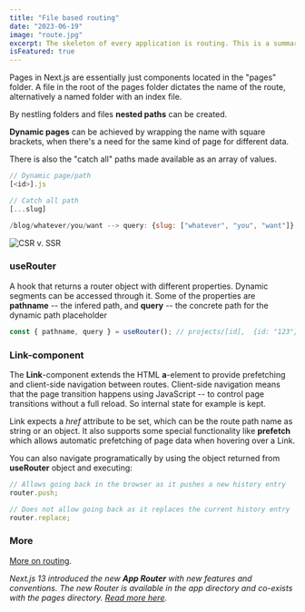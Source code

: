 ```yaml
---
title: "File based routing"
date: "2023-06-19"
image: "route.jpg"
excerpt: The skeleton of every application is routing. This is a summary of some of the fundamental concepts of routing in Next.js.
isFeatured: true
---
```


Pages in Next.js are essentially just components located in the "pages" folder. A file in the root of the pages folder dictates the name of the route, alternatively a named folder with an index file.

By nestling folders and files **nested paths** can be created.

**Dynamic pages** can be achieved by wrapping the name with square brackets, when there's a need for the same kind of page for different data.

There is also the "catch all" paths made available as an array of values.

```js
// Dynamic page/path
[<id>].js

// Catch all path
[...slug]

/blog/whatever/you/want --> query: {slug: ["whatever", "you", "want"]}

```

![CSR v. SSR](/images/posts/2/routing.png)

### **useRouter**

A hook that returns a router object with different properties. Dynamic segments can be accessed through it. Some of the properties are **pathname** -- the infered path, and **query** -- the concrete path for the dynamic path placeholder

```js
const { pathname, query } = useRouter(); // projects/[id],  {id: "123"}
```

### **Link-component**

The **Link**-component extends the HTML **a**-element to provide prefetching and client-side navigation between routes. Client-side navigation means that the page transition happens using JavaScript -- to control page transitions without a full reload. So internal state for example is kept.

Link expects a _href_ attribute to be set, which can be the route path name as string or an object. It also supports some special functionality like **prefetch** which allows automatic prefetching of page data when hovering over a Link.

You can also navigate programatically by using the object returned from **useRouter** object and executing:

```js
// Allows going back in the browser as it pushes a new history entry
router.push;

// Does not allow going back as it replaces the current history entry
router.replace;
```

### More

[More on routing](https://nextjs.org/docs/app/building-your-application/routing).

_Next.js 13 introduced the new **App Router** with new features and conventions. The new Router is available in the app directory and co-exists with the pages directory. [Read more here](https://nextjs.org/docs/app/building-your-application/upgrading/app-router-migration)._
